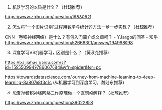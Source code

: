 1. 机器学习的本质是什么？（杜琼推荐）

https://www.zhihu.com/question/19830921

2. 怎么将“一个图片识别”过程用数学与统计的方法一步一步实现？（杜琼推荐）

CNN（卷积神经网络）是什么？有何入门简介或文章吗？ - YJango的回答 - 知乎
https://www.zhihu.com/question/52668301/answer/194998098

3. 深度学习VS机器学习，区别是什么？（黄湫尧推荐）

https://baijiahao.baidu.com/s?id=1595509949786067084&wfr=spider&for=pc

https://towardsdatascience.com/journey-from-machine-learning-to-deep-learning-8a807e8f3c1c (从机器学习到深度学习，魏晓东推荐)

4. 能否对卷积神经网络工作原理做一个直观的解释？（杜琼推荐）

https://www.zhihu.com/question/39022858
